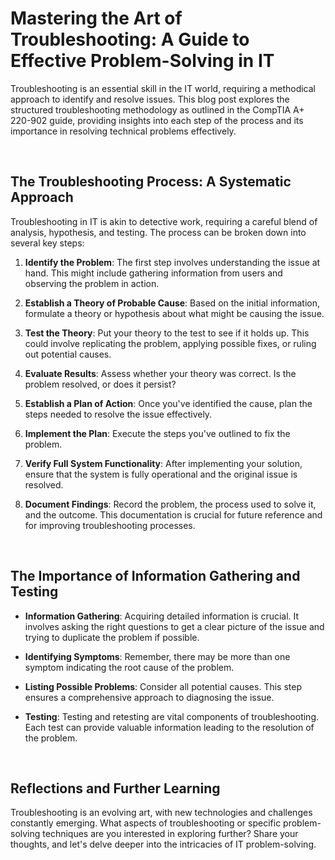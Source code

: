 # Mastering the Art of Troubleshooting: A Guide to Effective Problem-Solving in IT

Troubleshooting is an essential skill in the IT world, requiring a methodical approach to identify and resolve issues. This blog post explores the structured troubleshooting methodology as outlined in the CompTIA A+ 220-902 guide, providing insights into each step of the process and its importance in resolving technical problems effectively.

<br>

## The Troubleshooting Process: A Systematic Approach

Troubleshooting in IT is akin to detective work, requiring a careful blend of analysis, hypothesis, and testing. The process can be broken down into several key steps:

1. **Identify the Problem**: The first step involves understanding the issue at hand. This might include gathering information from users and observing the problem in action.

2. **Establish a Theory of Probable Cause**: Based on the initial information, formulate a theory or hypothesis about what might be causing the issue.

3. **Test the Theory**: Put your theory to the test to see if it holds up. This could involve replicating the problem, applying possible fixes, or ruling out potential causes.

4. **Evaluate Results**: Assess whether your theory was correct. Is the problem resolved, or does it persist?

5. **Establish a Plan of Action**: Once you've identified the cause, plan the steps needed to resolve the issue effectively.

6. **Implement the Plan**: Execute the steps you've outlined to fix the problem.

7. **Verify Full System Functionality**: After implementing your solution, ensure that the system is fully operational and the original issue is resolved.

8. **Document Findings**: Record the problem, the process used to solve it, and the outcome. This documentation is crucial for future reference and for improving troubleshooting processes.

<br>

## The Importance of Information Gathering and Testing

- **Information Gathering**: Acquiring detailed information is crucial. It involves asking the right questions to get a clear picture of the issue and trying to duplicate the problem if possible.

- **Identifying Symptoms**: Remember, there may be more than one symptom indicating the root cause of the problem.

- **Listing Possible Problems**: Consider all potential causes. This step ensures a comprehensive approach to diagnosing the issue.

- **Testing**: Testing and retesting are vital components of troubleshooting. Each test can provide valuable information leading to the resolution of the problem.

<br>

## Reflections and Further Learning

Troubleshooting is an evolving art, with new technologies and challenges constantly emerging. What aspects of troubleshooting or specific problem-solving techniques are you interested in exploring further? Share your thoughts, and let's delve deeper into the intricacies of IT problem-solving.
